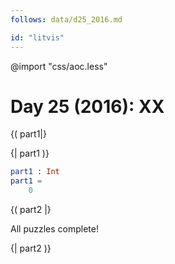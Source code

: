 ```yaml
---
follows: data/d25_2016.md

id: "litvis"
---
```


@import "css/aoc.less"

# Day 25 (2016): XX

{( part1|}

{| part1 )}

```elm {l r}
part1 : Int
part1 =
    0
```

{( part2 |}

All puzzles complete!

{| part2 )}
